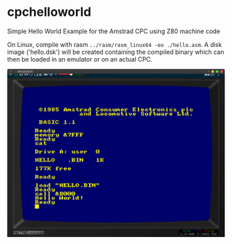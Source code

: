 # cpchelloworld
Simple Hello World Example for the Amstrad CPC using Z80 machine code

On Linux, compile with rasm `../rasm/rasm_linux64 -eo ./hello.asm`. A disk image ('hello.dsk') will be created containing the compiled binary which can then be loaded in an emulator or on an actual CPC.

![Example](https://github.com/davemoore22/cpchelloworld/blob/master/hello.png)




